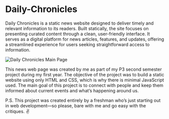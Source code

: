 # Daily-Chronicles

Daily Chronicles is a static news website designed to deliver timely and relevant information to its readers. Built statically, the site focuses on presenting curated content through a clean, user-friendly interface. It serves as a digital platform for news articles, features, and updates, offering a streamlined experience for users seeking straightforward access to information.

![Daily Chronicles Main Page](https://github.com/user-attachments/assets/a8c60168-af02-4736-8c7e-6cc806367cd1)


This news web page was created by me as part of my P3 second semester project during my first year. The objective of the project was to build a static website using only HTML and CSS, which is why there is minimal JavaScript used. The main goal of this project is to connect with people and keep them informed about current events and what’s happening around us.

P.S. This project was created entirely by a freshman who’s just starting out in web development—so please, bare with me and go easy with the critiques. ✌
